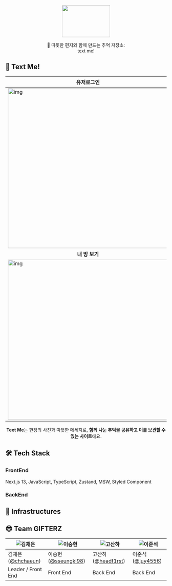 


<p align="center"><img src="https://velog.velcdn.com/images/sysh9498/post/6954dee8-bb2e-41b9-b269-05334bbf37c2/image.png" height="100px" width="150px"></p>


<center>💌 따뜻한 편지와 함께 만드는 추억 저장소:<br/></center>
<center>text me!</center>



## 💌 Text Me! 
<center>

|유저로그인|회원가입|편지쓰기|
| -------------- | --------------- | --------------- |
|<img width="500" src="https://velog.velcdn.com/images/sysh9498/post/c27d6dec-deea-4530-bffd-006f28d1e0ed/image.jpg" alt="img" />|<img src="https://velog.velcdn.com/images/sysh9498/post/ccbff0bc-8584-4f15-9d98-a1926a9c135b/image.jpg" alt="image" width=500 />|<img width="100%" src="https://user-images.githubusercontent.com/79951703/208311978-ac010e77-6140-496f-a5d9-ca694842c91a.gif" alt="img" />|
|<center>**내 방 보기**|**편지 확인하기**|**마이페이지**</center>|
|<img width="500" src="https://velog.velcdn.com/images/sysh9498/post/93f67569-3a92-41da-acbd-22967a3d04ef/image.jpg" alt="img" />|<img src="https://user-images.githubusercontent.com/79951703/208312023-626f7961-2052-4237-a965-1658e7e911f1.gif" alt="image" width="100%" />|<img width="500" src="https://velog.velcdn.com/images/sysh9498/post/59898681-cab6-472e-9e67-8d75f2e07755/image.jpg" alt="img" />|

**Text Me**는 한장의 사진과 따뜻한 메세지로, **함께 나눈 추억을 공유하고 이를 보관할 수 있는 사이트**에요.

</center>

## 🛠 Tech Stack
### FrontEnd
Next.js 13, JavaScript, TypeScript, Zustand, MSW, Styled Component

### BackEnd

## 🔌 Infrastructures

## 😎 Team GIFTERZ

| ![김채은](https://user-images.githubusercontent.com/85024598/161661535-974fd170-5cb4-45d6-b878-13f2588827b9.png) | ![이승현](https://avatars.githubusercontent.com/u/79951703?v=4) |  ![고산하](https://avatars.githubusercontent.com/u/55884834?v=4) | ![이준석](https://user-images.githubusercontent.com/85024598/162609064-7b2b117c-7102-4dea-9a4d-e80519d703e4.png)|
|--------------------------------------------------------------------------------------------------------------|--------------------------------------------------------------|--------------------------------------------------------------------------------------------------------|---|
| 김채은([@chchaeun](https://github.com/chchaeun))                                                                | 이승현([@sseungki98](https://github.com/sseungki98))            | 고산하([@headf1rst](https://github.com/headf1rst)) |이준석([@juy4556](https://github.com/juy4556))|
| Leader / Front End                                                                                           | Front End                                                    | Back End                                                                                               |Back End|





